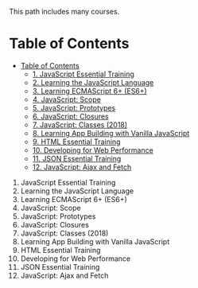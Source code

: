 This path includes many courses.

# Table of Contents
- [Table of Contents](#table-of-contents)
  - [1. JavaScript Essential Training ](#1)
  - [2. Learning the JavaScript Language](#2)
  - [3. Learning ECMAScript 6+ (ES6+)](#3)
  - [4. JavaScript: Scope ](#4)
  - [5. JavaScript: Prototypes ](#5)
  - [6. JavaScript: Closures ](#6)
  - [7. JavaScript: Classes (2018) ](#7)
  - [8. Learning App Building with Vanilla JavaScript ](#8)
  - [9. HTML Essential Training ](#9)
  - [10. Developing for Web Performance ](#10)
  - [11. JSON Essential Training ](#11)
  - [12. JavaScript: Ajax and Fetch ](#12)

1. JavaScript Essential Training <a name="1"></a>
2. Learning the JavaScript Language <a name="2"></a>
3. Learning ECMAScript 6+ (ES6+) <a name="3"></a>
4. JavaScript: Scope <a name="4"></a>
5. JavaScript: Prototypes <a name="5"></a>
6. JavaScript: Closures <a name="6"></a>
7. JavaScript: Classes (2018) <a name="7"></a>
8. Learning App Building with Vanilla JavaScript <a name="8"></a>
9. HTML Essential Training <a name="9"></a>
10. Developing for Web Performance <a name="10"></a>
11. JSON Essential Training <a name="11"></a>
12. JavaScript: Ajax and Fetch <a name="12"></a>